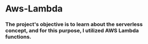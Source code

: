 # Aws-Lambda

### The project's objective is to learn about the serverless concept, and for this purpose, I utilized AWS Lambda functions.
